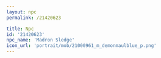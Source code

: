 ```yaml
---
layout: npc
permalink: /21420623

title: Npc
id: '21420623'
npc_name: 'Madron Sledge'
icon_url: 'portrait/mob/21000961_m_demonmaulblue_p.png'
---
```


